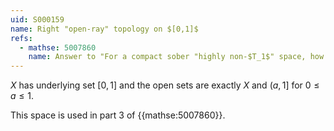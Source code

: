 ```yaml
---
uid: S000159
name: Right "open-ray" topology on $[0,1]$
refs:
  - mathse: 5007860
    name: Answer to "For a compact sober "highly non-$T_1$" space, how much "highly connectedness" is needed to imply it's a spectral space?"
---
```


$X$ has underlying set $[0,1]$ and the open sets are exactly $X$ and $(a,1]$ for $0 \leq a \leq 1$.

This space is used in part 3 of {{mathse:5007860}}.